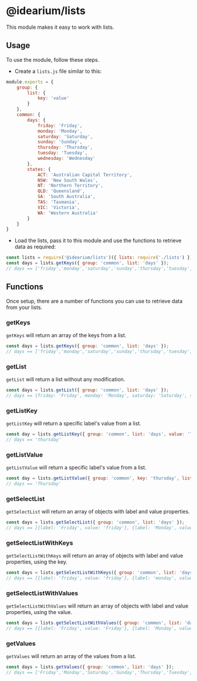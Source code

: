 # @idearium/lists

This module makes it easy to work with lists.

## Usage

To use the module, follow these steps.

-   Create a `lists.js` file similar to this:

```JavaScript
module.exports = {
    group: {
        list: {
            key: 'value'
        }
    },
    common: {
        days: {
            friday: 'Friday',
            monday: 'Monday',
            saturday: 'Saturday',
            sunday: 'Sunday',
            thursday: 'Thursday',
            tuesday: 'Tuesday',
            wednesday: 'Wednesday'
        },
        states: {
            ACT: 'Australian Capital Territory',
            NSW: 'New South Wales',
            NT: 'Northern Territory',
            QLD: 'Queensland',
            SA: 'South Australia',
            TAS: 'Tasmania',
            VIC: 'Victoria',
            WA: 'Western Australia'
        }
    }
}
```

-   Load the lists, pass it to this module and use the functions to retrieve data as required:

```JavaScript
const lists = require('@idearium/lists')({ lists: require('./lists') });
const days = lists.getKeys({ group: 'common', list: 'days' });
// days == ['friday','monday','saturday','sunday','thursday','tuesday','wednesday']
```

## Functions

Once setup, there are a number of functions you can use to retrieve data from your lists.

### getKeys

`getKeys` will return an array of the keys from a list.

```JavaScript
const days = lists.getKeys({ group: 'common', list: 'days' });
// days == ['friday','monday','saturday','sunday','thursday','tuesday','wednesday']
```

### getList

`getList` will return a list without any modification.

```JavaScript
const days = lists.getList({ group: 'common', list: 'days' });
// days == {friday: 'Friday', monday: 'Monday', saturday: 'Saturday', sunday: 'Sunday', thursday: 'Thursday',tuesday: 'Tuesday', wednesday: 'Wednesday'}
```

### getListKey

`getListKey` will return a specific label's value from a list.

```JavaScript
const day = lists.getListKey({ group: 'common', list: 'days', value: 'Thursday' });
// days == 'thursday'
```

### getListValue

`getListValue` will return a specific label's value from a list.

```JavaScript
const day = lists.getListValue({ group: 'common', key: 'thursday', list: 'days' });
// days == 'Thursday'
```

### getSelectList

`getSelectList` will return an array of objects with label and value properties.

```JavaScript
const days = lists.getSelectList({ group: 'common', list: 'days' });
// days == [{label: 'Friday', value: 'friday'}, {label: 'Monday', value: 'monday'}, {label:'Saturday', value:'saturday'}, {label: 'Sunday', value: 'sunday'}, {label: 'Thursday', value: 'thursday'}, {label: 'Tuesday', value: 'tuesday'}, {label: 'Wednesday', value: 'wednesday'}]
```

### getSelectListWithKeys

`getSelectListWithKeys` will return an array of objects with label and value properties, using the key.

```JavaScript
const days = lists.getSelectListWithKeys({ group: 'common', list: 'days' });
// days == [{label: 'friday', value: 'friday'}, {label: 'monday', value: 'monday'}, {label:'saturday', value:'saturday'}, {label: 'sunday', value: 'sunday'}, {label: 'thursday', value: 'thursday'}, {label: 'tuesday', value: 'tuesday'}, {label: 'wednesday', value: 'wednesday'}]
```

### getSelectListWithValues

`getSelectListWithValues` will return an array of objects with label and value properties, using the value.

```JavaScript
const days = lists.getSelectListWithValues({ group: 'common', list: 'days' });
// days == [{label: 'Friday', value: 'Friday'}, {label: 'Monday', value: 'Monday'}, {label:'Saturday', value:'Saturday'}, {label: 'Sunday', value: 'Sunday'}, {label: 'Thursday', value: 'Thursday'}, {label: 'Tuesday', value: 'Tuesday'}, {label: 'Wednesday', value: 'Wednesday'}]
```

### getValues

`getValues` will return an array of the values from a list.

```JavaScript
const days = lists.getValues({ group: 'common', list: 'days' });
// days == ['Friday','Monday','Saturday','Sunday','Thursday','Tuesday','Wednesday']
```
